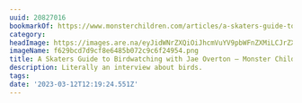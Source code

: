 ```yaml
---
uuid: 20827016
bookmarkOf: https://www.monsterchildren.com/articles/a-skaters-guide-to-birdwatching-with-jae-overton
category: 
headImage: https://images.are.na/eyJidWNrZXQiOiJhcmVuYV9pbWFnZXMiLCJrZXkiOiIyMDgyNzAxNi9vcmlnaW5hbF9mNjI5YmNkN2Q5Y2Y4ZTY0ODViMDcyYzljNmYyNDk1NC5wbmciLCJlZGl0cyI6eyJyZXNpemUiOnsid2lkdGgiOjEyMDAsImhlaWdodCI6MTIwMCwiZml0IjoiaW5zaWRlIiwid2l0aG91dEVubGFyZ2VtZW50Ijp0cnVlfSwid2VicCI6eyJxdWFsaXR5Ijo5MH0sImpwZWciOnsicXVhbGl0eSI6OTB9LCJyb3RhdGUiOm51bGx9fQ==?bc=0
imageName: f629bcd7d9cf8e6485b072c9c6f24954.png
title: A Skaters Guide to Birdwatching with Jae Overton — Monster Children
description: Literally an interview about birds.
tags: 
date: '2023-03-12T12:19:24.551Z'
---
```

